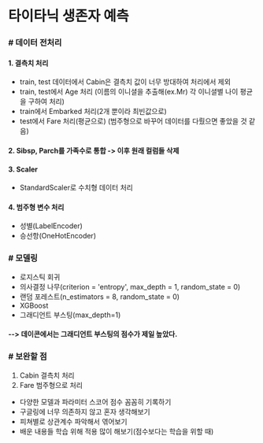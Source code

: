 # 타이타닉 생존자 예측

### # 데이터 전처리

#### 1. 결측치 처리
- train, test 데이터에서 Cabin은 결측치 값이 너무 방대하여 처리에서 제외
- train, test에서 Age 처리 (이름의 이니셜을 추출해(ex.Mr) 각 이니셜별 나이 평균을 구하여 처리)
- train에서 Embarked 처리(2개 뿐이라 최빈값으로)
- test에서 Fare 처리(평균으로) (범주형으로 바꾸어 데이터를 다뤘으면 좋았을 것 같음)

#### 2. Sibsp, Parch를 가족수로 통합 -> 이후 원래 컬럼들 삭제

#### 3. Scaler
- StandardScaler로 수치형 데이터 처리

#### 4. 범주형 변수 처리
- 성별(LabelEncoder)
- 승선항(OneHotEncoder)

### # 모델링
- 로지스틱 회귀
- 의사결정 나무(criterion = 'entropy', max_depth = 1, random_state = 0)
- 랜덤 포레스트(n_estimators = 8, random_state = 0)
- XGBoost
- 그래디언트 부스팅(max_depth=1)
#### --> 데이콘에서는 그래디언트 부스팅의 점수가 제일 높았다. 

### # 보완할 점
1. Cabin 결측치 처리
2. Fare 범주형으로 처리
+ 다양한 모델과 파라미터 스코어 점수 꼼꼼히 기록하기
+ 구글링에 너무 의존하지 않고 혼자 생각해보기
+ 피쳐별로 상관계수 파악해서 엮어보기
+ 배운 내용들 학습 위해 적용 많이 해보기(점수보다는 학습을 위할 때)
